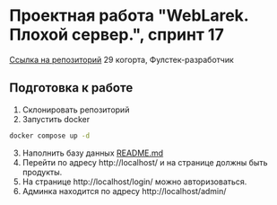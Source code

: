 # Проектная работа "WebLarek. Плохой сервер.", спринт 17

[Ссылка на репозиторий](https://github.com/HockeyBear/bad-server)
29 когорта, Фулстек-разработчик

## Подготовка к работе
1. Склонировать репозиторий
2. Запустить docker
```bash
docker compose up -d
```
3. Наполнить базу данных
[README.md](.dump%2FREADME.md)
4. Перейти по адресу http://localhost/ и на странице должны быть продукты.
5. На странице http://localhost/login/ можно авторизоваться.
6. Админка находится по адресу http://localhost/admin/

